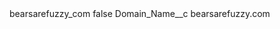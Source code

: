 <?xml version="1.0" encoding="UTF-8"?>
<CustomMetadata xmlns="http://soap.sforce.com/2006/04/metadata" xmlns:xsi="http://www.w3.org/2001/XMLSchema-instance" xmlns:xsd="http://www.w3.org/2001/XMLSchema">
    <label>bearsarefuzzy_com</label>
    <protected>false</protected>
    <values>
        <field>Domain_Name__c</field>
        <value xsi:type="xsd:string">bearsarefuzzy.com</value>
    </values>
</CustomMetadata>
